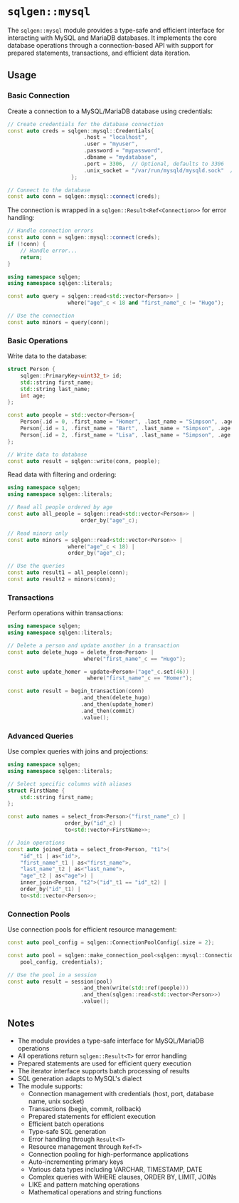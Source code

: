 # `sqlgen::mysql`

The `sqlgen::mysql` module provides a type-safe and efficient interface for interacting with MySQL and MariaDB databases. It implements the core database operations through a connection-based API with support for prepared statements, transactions, and efficient data iteration.

## Usage

### Basic Connection

Create a connection to a MySQL/MariaDB database using credentials:

```cpp
// Create credentials for the database connection
const auto creds = sqlgen::mysql::Credentials{
                        .host = "localhost",
                        .user = "myuser",
                        .password = "mypassword",
                        .dbname = "mydatabase",
                        .port = 3306,  // Optional, defaults to 3306
                        .unix_socket = "/var/run/mysqld/mysqld.sock"  // Optional, defaults to "/var/run/mysqld/mysqld.sock"
                    };

// Connect to the database
const auto conn = sqlgen::mysql::connect(creds);
```

The connection is wrapped in a `sqlgen::Result<Ref<Connection>>` for error handling:

```cpp
// Handle connection errors
const auto conn = sqlgen::mysql::connect(creds);
if (!conn) {
    // Handle error...
    return;
}

using namespace sqlgen;
using namespace sqlgen::literals;

const auto query = sqlgen::read<std::vector<Person>> |
                   where("age"_c < 18 and "first_name"_c != "Hugo");

// Use the connection
const auto minors = query(conn);
```

### Basic Operations

Write data to the database:

```cpp
struct Person {
    sqlgen::PrimaryKey<uint32_t> id;
    std::string first_name;
    std::string last_name;
    int age;
};

const auto people = std::vector<Person>{
    Person{.id = 0, .first_name = "Homer", .last_name = "Simpson", .age = 45},
    Person{.id = 1, .first_name = "Bart", .last_name = "Simpson", .age = 10},
    Person{.id = 2, .first_name = "Lisa", .last_name = "Simpson", .age = 8}
};

// Write data to database
const auto result = sqlgen::write(conn, people);
```

Read data with filtering and ordering:

```cpp
using namespace sqlgen;
using namespace sqlgen::literals;

// Read all people ordered by age
const auto all_people = sqlgen::read<std::vector<Person>> | 
                       order_by("age"_c);

// Read minors only
const auto minors = sqlgen::read<std::vector<Person>> |
                   where("age"_c < 18) |
                   order_by("age"_c);

// Use the queries
const auto result1 = all_people(conn);
const auto result2 = minors(conn);
```

### Transactions

Perform operations within transactions:

```cpp
using namespace sqlgen;
using namespace sqlgen::literals;

// Delete a person and update another in a transaction
const auto delete_hugo = delete_from<Person> | 
                        where("first_name"_c == "Hugo");

const auto update_homer = update<Person>("age"_c.set(46)) | 
                         where("first_name"_c == "Homer");

const auto result = begin_transaction(conn)
                       .and_then(delete_hugo)
                       .and_then(update_homer)
                       .and_then(commit)
                       .value();
```

### Advanced Queries

Use complex queries with joins and projections:

```cpp
using namespace sqlgen;
using namespace sqlgen::literals;

// Select specific columns with aliases
struct FirstName {
    std::string first_name;
};

const auto names = select_from<Person>("first_name"_c) | 
                  order_by("id"_c) |
                  to<std::vector<FirstName>>;

// Join operations
const auto joined_data = select_from<Person, "t1">(
    "id"_t1 | as<"id">, 
    "first_name"_t1 | as<"first_name">,
    "last_name"_t2 | as<"last_name">, 
    "age"_t2 | as<"age">) |
    inner_join<Person, "t2">("id"_t1 == "id"_t2) |
    order_by("id"_t1) |
    to<std::vector<Person>>;
```

### Connection Pools

Use connection pools for efficient resource management:

```cpp
const auto pool_config = sqlgen::ConnectionPoolConfig{.size = 2};

const auto pool = sqlgen::make_connection_pool<sqlgen::mysql::Connection>(
    pool_config, credentials);

// Use the pool in a session
const auto result = session(pool)
                       .and_then(write(std::ref(people)))
                       .and_then(sqlgen::read<std::vector<Person>>)
                       .value();
```

## Notes

- The module provides a type-safe interface for MySQL/MariaDB operations
- All operations return `sqlgen::Result<T>` for error handling
- Prepared statements are used for efficient query execution
- The iterator interface supports batch processing of results
- SQL generation adapts to MySQL's dialect
- The module supports:
  - Connection management with credentials (host, port, database name, unix socket)
  - Transactions (begin, commit, rollback)
  - Prepared statements for efficient execution
  - Efficient batch operations
  - Type-safe SQL generation
  - Error handling through `Result<T>`
  - Resource management through `Ref<T>`
  - Connection pooling for high-performance applications
  - Auto-incrementing primary keys
  - Various data types including VARCHAR, TIMESTAMP, DATE
  - Complex queries with WHERE clauses, ORDER BY, LIMIT, JOINs
  - LIKE and pattern matching operations
  - Mathematical operations and string functions

